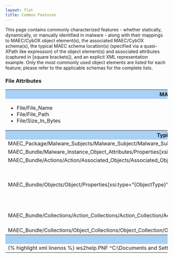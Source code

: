```yaml
---
layout: flat
title: Common Features
---
```


This page contains commonly characterized features - whether statically, dynamically, or manually identified in malware - along with their mappings to MAEC/CybOX object element(s), the associated MAEC/CybOX schema(s), the typical MAEC schema location(s) (specified via a quasi-XPath like expression) of the object element(s) and associated attributes (captured in [square brackets]), and an explicit XML representation example. Only the most commonly used object elements are listed for each feature; please refer to the applicable schemas for the complete lists.  

### File Attributes

<table class="table-features">
  <tr style="background-color:#A9D0F5">
    <th>MAEC/CybOX Object Element(s)</th>
    <th>MAEC/CybOX Schema(s)</th>
  </tr>
  <tr>
    <td>
      <ul>
	    <li> File/File_Name
		<li> File/File_Path
		<li> File/Size_In_Bytes
	  </ul
	  >
    </td>
    <td>
      <ul>
        <li> <a href=http://maecproject.github.io/data-model/4.1/FileObj/FileObjectType/>CybOX:FileObj</a>
   	    <li> CybOX:WinFileObj
		<li> CybOX:WinExecFileObj
	  </ul>
    </td>
  </tr>
  <tr style="background-color:#A9D0F5">
    <th width="50%">Typical MAEC Schema Location(s)</th>
	<th>Description</th>
  </tr>
  <tr>   
    <td width="50%">MAEC_Package/Malware_Subjects/Malware_Subject/Malware_Subject/Malware_Instance_Object_Attributes/Properties[xsi:type=”{ObjectType}”]</td>
	<td>Used for</td>
  </tr>
  <tr>
	 <td width="50%">MAEC_Bundle/Malware_Instance_Object_Attributes/Properties[xsi:type=”{ObjectType}”]</td>
	 <td></td>
  </tr>
  <tr>
	 <td width="50%">MAEC_Bundle/Actions/Action/Associated_Objects/Associated_Object/Properties[xsi:type=”{ObjectType}”]</td>
	 <td></td>
  </tr>
  <tr>
	 <td width="50%">MAEC_Bundle/Objects/Object/Properties[xsi:type=”{ObjectType}”]</td>
	 <td>Used for capturing individual files associated with a malware instance, including those that represent some extracted feature (e.g., strings).</td>
  </tr>
  <tr>
    <td width="50%">MAEC_Bundle/Collections/Action_Collections/Action_Collection/Action_List/Action/Associated_Objects/Associated_Object/Properties[xsi:type=”{ObjectType}”]</td>
	<td>Used for capturing individual files associated with an Action</td>
  </tr>
  <tr>
    <td width="50%">MAEC_Bundle/Collections/Object_Collections/Object_Collection/Object_List/Object/Properties[xsi:type=”{ObjectType}”]</td>
	<td></td>
  </tr>
  <tr style="background-color:#A9D0F5">
    <th colspan="2">MAEC/CybOX XML Representation Example</th>
  </tr>
  <tr>
    <td colspan="2">
{% highlight xml linenos %}
<cybox: Associated_Object id="maec-example-obj-2"> 
<cybox:Properties xsi:type="WinExecFileObj:WindowsExecutableFileObjectType"> 
<FileObj:File_Name>ws2help.PNF</FileObj:File_Name> 
<FileObj:File_Path condition="FitsPattern" pattern_type="Regex">^C:\Documents and Settings\\s+user\s+\Local Settings\Application\Data</FileObj:Full_Path>
<FileObj:Size_In_Bytes>196608</FileObj:Size_In_Bytes> </cybox:Properties>
</cybox: Associated_Object>
{% endhighlight %}
    </td>
  </tr>
</table>
    	
		   
